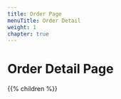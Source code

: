 ```yaml
---
title: Order Page
menuTitle: Order Detail
weight: 1
chapter: true
---
```


# Order Detail Page

{{% children %}}